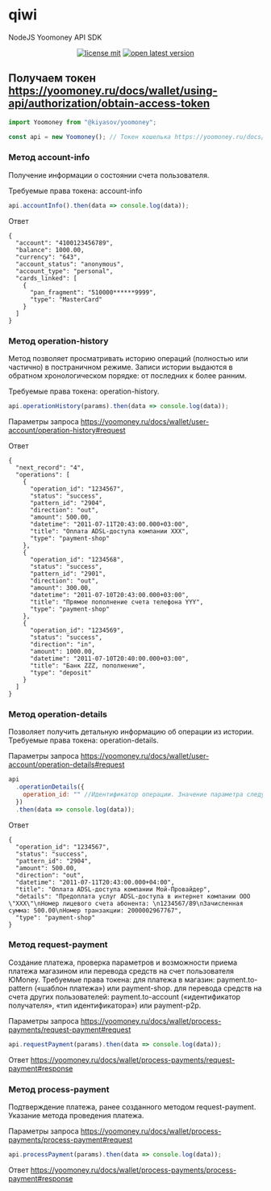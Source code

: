 # qiwi

NodeJS Yoomoney API SDK

<p align="center">
  <a href="LICENSE"><img src="https://img.shields.io/npm/l/@kiyasov/yoomoney?maxAge=3600" alt="license mit"></a>
  <a href="https://npmjs.com/package/@kiyasov/yoomoney"><img src="https://img.shields.io/npm/v/@kiyasov/yoomoney/latest.svg?maxAge=3600" alt="open latest version"></a>
</p>

## Получаем токен https://yoomoney.ru/docs/wallet/using-api/authorization/obtain-access-token

```javascript
import Yoomoney from "@kiyasov/yoomoney";

const api = new Yoomoney(); // Токен кошелька https://yoomoney.ru/docs/wallet/using-api/authorization/obtain-access-token
```

### Метод account-info

Получение информации о состоянии счета пользователя.

Требуемые права токена: account-info

```javascript
api.accountInfo().then(data => console.log(data));
```

Ответ

```
{
  "account": "4100123456789",
  "balance": 1000.00,
  "currency": "643",
  "account_status": "anonymous",
  "account_type": "personal",
  "cards_linked": [
    {
      "pan_fragment": "510000******9999",
      "type": "MasterCard"
    }
  ]
}
```

### Метод operation-history

Метод позволяет просматривать историю операций (полностью или частично) в постраничном режиме. Записи истории выдаются в обратном хронологическом порядке: от последних к более ранним.

Требуемые права токена: operation-history.

```javascript
api.operationHistory(params).then(data => console.log(data));
```

Параметры запроса https://yoomoney.ru/docs/wallet/user-account/operation-history#request

Ответ

```
{
  "next_record": "4",
  "operations": [
    {
      "operation_id": "1234567",
      "status": "success",
      "pattern_id": "2904",
      "direction": "out",
      "amount": 500.00,
      "datetime": "2011-07-11T20:43:00.000+03:00",
      "title": "Оплата ADSL-доступа компании XXX",
      "type": "payment-shop"
    },
    {
      "operation_id": "1234568",
      "status": "success",
      "pattern_id": "2901",
      "direction": "out",
      "amount": 300.00,
      "datetime": "2011-07-10T20:43:00.000+03:00",
      "title": "Прямое пополнение счета телефона YYY",
      "type": "payment-shop"
    },
    {
      "operation_id": "1234569",
      "status": "success",
      "direction": "in",
      "amount": 1000.00,
      "datetime": "2011-07-10T20:40:00.000+03:00",
      "title": "Банк ZZZ, пополнение",
      "type": "deposit"
    }
  ]
}
```

### Метод operation-details

Позволяет получить детальную информацию об операции из истории.
Требуемые права токена: operation-details.

Параметры запроса https://yoomoney.ru/docs/wallet/user-account/operation-details#request

```javascript
api
  .operationDetails({
    operation_id: "" //Идентификатор операции. Значение параметра следует указывать как значение параметра operation_id ответа метода operation-history или значение поля payment_id ответа метода process-payment, если запрашивается история счета плательщика.
  })
  .then(data => console.log(data));
```

Ответ

```
{
  "operation_id": "1234567",
  "status": "success",
  "pattern_id": "2904",
  "amount": 500.00,
  "direction": "out",
  "datetime": "2011-07-11T20:43:00.000+04:00",
  "title": "Оплата ADSL-доступа компании Мой-Провайдер",
  "details": "Предоплата услуг ADSL-доступа в интернет компании ООО \"XXX\"\nНомер лицевого счета абонента: \n1234567/89\nЗачисленная сумма: 500.00\nНомер транзакции: 2000002967767",
  "type": "payment-shop"
}
```

### Метод request-payment

Создание платежа, проверка параметров и возможности приема платежа магазином или перевода средств на счет пользователя ЮMoney.
Требуемые права токена:
для платежа в магазин: payment.to-pattern («шаблон платежа») или payment-shop.
для перевода средств на счета других пользователей: payment.to-account («идентификатор получателя», «тип идентификатора») или payment-p2p.

Параметры запроса https://yoomoney.ru/docs/wallet/process-payments/request-payment#request

```javascript
api.requestPayment(params).then(data => console.log(data));
```

Ответ https://yoomoney.ru/docs/wallet/process-payments/request-payment#response

### Метод process-payment

Подтверждение платежа, ранее созданного методом request-payment. Указание метода проведения платежа.

Параметры запроса https://yoomoney.ru/docs/wallet/process-payments/process-payment#request

```javascript
api.processPayment(params).then(data => console.log(data));
```

Ответ https://yoomoney.ru/docs/wallet/process-payments/process-payment#response
